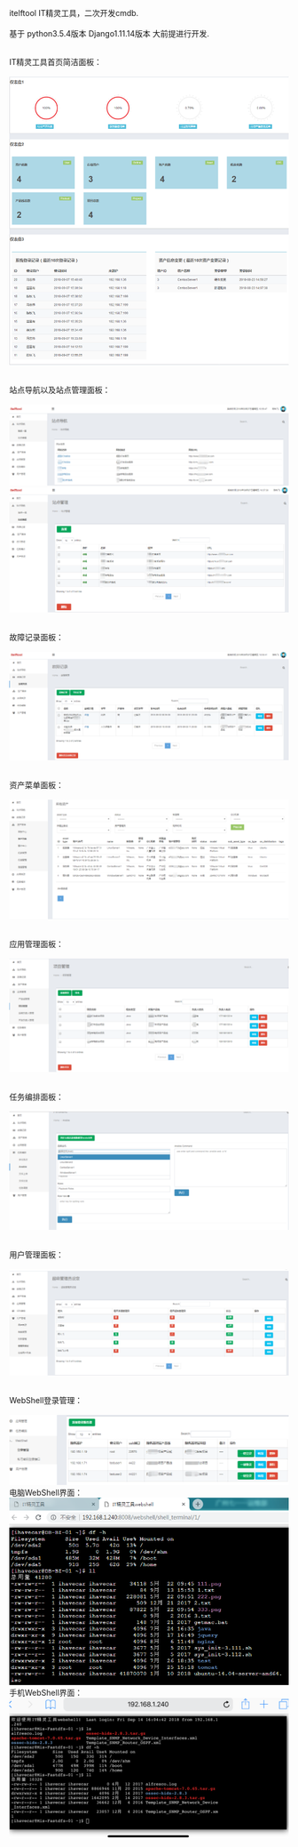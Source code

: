 ﻿
itelftool IT精灵工具，二次开发cmdb.
<br/><br/>
基于 python3.5.4版本 Django1.11.14版本 大前提进行开发.
<br/><br/>

IT精灵工具首页简洁面板：<br/><br/>
![image](https://github.com/420521738/itelftool/blob/master/screenshots/Dashboard.png)
<br/><br/>

站点导航以及站点管理面板：<br/><br/>
![image](https://github.com/420521738/itelftool/blob/master/screenshots/WebsiteNavi.png)
![image](https://github.com/420521738/itelftool/blob/master/screenshots/WebsiteManagement.png)
<br/><br/>

故障记录面板：<br/><br/>
![image](https://github.com/420521738/itelftool/blob/master/screenshots/BrokenRecord.png)
<br/><br/>

资产菜单面板：<br/><br/>
![image](https://github.com/420521738/itelftool/blob/master/screenshots/AssetsList.png)
<br/><br/>

应用管理面板：<br/><br/>
![image](https://github.com/420521738/itelftool/blob/master/screenshots/AppManagement.png)
<br/><br/>

任务编排面板：<br/><br/>
![image](https://github.com/420521738/itelftool/blob/master/screenshots/TaskSche.png)
<br/><br/>

用户管理面板：<br/><br/>
![image](https://github.com/420521738/itelftool/blob/master/screenshots/UserManagement.png)
<br/><br/>

WebShell登录管理：<br/><br/>
![image](https://github.com/420521738/itelftool/blob/master/screenshots/LoginManagement.png)
<br/>电脑WebShell界面：<br/>
![image](https://github.com/420521738/itelftool/blob/master/screenshots/PcWebshell.png)
<br/>手机WebShell界面：<br/>
![image](https://github.com/420521738/itelftool/blob/master/screenshots/PhoneWebshell.png)
<br/><br/>